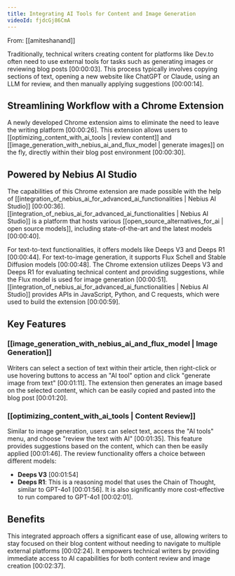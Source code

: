 ```yaml
---
title: Integrating AI Tools for Content and Image Generation
videoId: fjdcGj86CmA
---
```


From: [[amiteshanand]] <br/> 

Traditionally, technical writers creating content for platforms like Dev.to often need to use external tools for tasks such as generating images or reviewing blog posts <a class="yt-timestamp" data-t="00:00:03">[00:00:03]</a>. This process typically involves copying sections of text, opening a new website like ChatGPT or Claude, using an LLM for review, and then manually applying suggestions <a class="yt-timestamp" data-t="00:00:14">[00:00:14]</a>.

## Streamlining Workflow with a Chrome Extension

A newly developed Chrome extension aims to eliminate the need to leave the writing platform <a class="yt-timestamp" data-t="00:00:26">[00:00:26]</a>. This extension allows users to [[optimizing_content_with_ai_tools | review content]] and [[image_generation_with_nebius_ai_and_flux_model | generate images]] on the fly, directly within their blog post environment <a class="yt-timestamp" data-t="00:00:30">[00:00:30]</a>.

## Powered by Nebius AI Studio

The capabilities of this Chrome extension are made possible with the help of [[integration_of_nebius_ai_for_advanced_ai_functionalities | Nebius AI Studio]] <a class="yt-timestamp" data-t="00:00:36">[00:00:36]</a>. [[integration_of_nebius_ai_for_advanced_ai_functionalities | Nebius AI Studio]] is a platform that hosts various [[open_source_alternatives_for_ai | open source models]], including state-of-the-art and the latest models <a class="yt-timestamp" data-t="00:00:40">[00:00:40]</a>.

For text-to-text functionalities, it offers models like Deeps V3 and Deeps R1 <a class="yt-timestamp" data-t="00:00:44">[00:00:44]</a>. For text-to-image generation, it supports Flux Schell and Stable Diffusion models <a class="yt-timestamp" data-t="00:00:48">[00:00:48]</a>. The Chrome extension utilizes Deeps V3 and Deeps R1 for evaluating technical content and providing suggestions, while the Flux model is used for image generation <a class="yt-timestamp" data-t="00:00:51">[00:00:51]</a>. [[integration_of_nebius_ai_for_advanced_ai_functionalities | Nebius AI Studio]] provides APIs in JavaScript, Python, and C requests, which were used to build the extension <a class="yt-timestamp" data-t="00:00:59">[00:00:59]</a>.

## Key Features

### [[image_generation_with_nebius_ai_and_flux_model | Image Generation]]
Writers can select a section of text within their article, then right-click or use hovering buttons to access an "AI tool" option and click "generate image from text" <a class="yt-timestamp" data-t="00:01:11">[00:01:11]</a>. The extension then generates an image based on the selected content, which can be easily copied and pasted into the blog post <a class="yt-timestamp" data-t="00:01:20">[00:01:20]</a>.

### [[optimizing_content_with_ai_tools | Content Review]]
Similar to image generation, users can select text, access the "AI tools" menu, and choose "review the text with AI" <a class="yt-timestamp" data-t="00:01:35">[00:01:35]</a>. This feature provides suggestions based on the content, which can then be easily applied <a class="yt-timestamp" data-t="00:01:46">[00:01:46]</a>.
The review functionality offers a choice between different models:
*   **Deeps V3** <a class="yt-timestamp" data-t="00:01:54">[00:01:54]</a>
*   **Deeps R1**: This is a reasoning model that uses the Chain of Thought, similar to GPT-4o1 <a class="yt-timestamp" data-t="00:01:56">[00:01:56]</a>. It is also significantly more cost-effective to run compared to GPT-4o1 <a class="yt-timestamp" data-t="00:02:01">[00:02:01]</a>.

## Benefits

This integrated approach offers a significant ease of use, allowing writers to stay focused on their blog content without needing to navigate to multiple external platforms <a class="yt-timestamp" data-t="00:02:24">[00:02:24]</a>. It empowers technical writers by providing immediate access to AI capabilities for both content review and image creation <a class="yt-timestamp" data-t="00:02:37">[00:02:37]</a>.